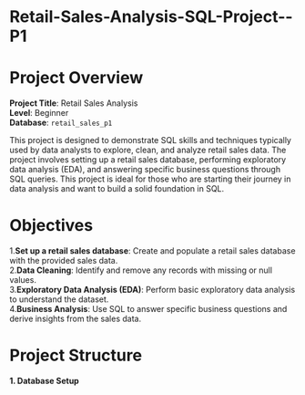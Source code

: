 # Retail-Sales-Analysis-SQL-Project--P1

# Project Overview

**Project Title**: Retail Sales Analysis   
**Level**: Beginner  
**Database**: `retail_sales_p1`  

This project is designed to demonstrate SQL skills and techniques typically used by data analysts to explore, clean, and analyze retail sales data. The project involves setting up a retail sales database, performing exploratory data analysis (EDA), and answering specific business questions through SQL queries. This project is ideal for those who are starting their journey in data analysis and want to build a solid foundation in SQL.

# Objectives

1.**Set up a retail sales database**: Create and populate a retail sales database with the provided sales data.  
2.**Data Cleaning**: Identify and remove any records with missing or null values.  
3.**Exploratory Data Analysis (EDA)**: Perform basic exploratory data analysis to understand the dataset.  
4.**Business Analysis**: Use SQL to answer specific business questions and derive insights from the sales data.  

# Project Structure  

**1. Database Setup**  

- **Database Creation**: The project starts by creating a database named `retail_sales_p1`.    
- **Table Creation**: A table named `retail_sales` is created to store the sales data. The table structure includes columns for transaction ID, sale date, sale time, customer ID, gender, age, product category, quantity sold, price per unit, cost of goods sold (COGS), and total sale amount.

 '''sql
 create database retail_sales_p1;  

 CREATE TABLE retail_sales
            (
                transaction_id INT PRIMARY KEY,	
                sale_date DATE,	 
                sale_time TIME,	
                customer_id	INT,
                gender	VARCHAR(15),
                age	INT,
                category VARCHAR(15),	
                quantity	INT,
                price_per_unit FLOAT,	
                cogs	FLOAT,
                total_sale FLOAT
            );
 '''
